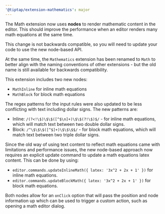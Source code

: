 ```yaml
---
'@tiptap/extension-mathematics': major
---
```


The Math extension now uses **nodes** to render mathematic content in the editor. This should improve the performance when an editor renders many math equations at the same time.

This change is not backwards compatible, so you will need to update your code to use the new node-based API.

At the same time, the `Mathematics` extension  has been renamed to `Math` to better align with the naming conventions of other extensions - but the old name is still available for backwards compatibility.

This extension includes two new nodes:
- `MathInline` for inline math equations
- `MathBlock` for block math equations

The regex patterns for the input rules were also updated to be less conflicting with text including dollar signs. The new patterns are:
- Inline: `/(?<!\$)\$\$([^$\n]+)\$\$(?!\$)$/` - for inline math equations, which will match text between two double dollar signs.
- Block: `/^\$\$\$([^$]+)\$\$\$$/` - for block math equations, which will match text between two triple dollar signs.

Since the old way of using text content to reflect math equations came with limitations and performance issues, the new node-based approach now requires an explicit update command to update a math equations latex content. This can be done by using:

- `editor.commands.updateInlineMath({ latex: '3x^2 + 2x + 1' })` for inline math equations.
- `editor.commands.updateBlockMath({ latex: '3x^2 + 2x + 1' })` for block math equations.

Both nodes allow for an `onClick` option that will pass the position and node information up which can be used to trigger a custom action, such as opening a math editor dialog.